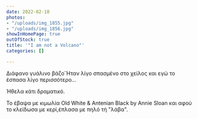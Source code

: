 ```yaml
---
date: 2022-02-10
photos:
- "/uploads/img_1855.jpg"
- "/uploads/img_1856.jpg"
showInHomePage: true
outOfStock: true
title: '"I am not a Volcano"'
categories: []

---
```

Διάφανο γυάλινο βάζο΄Ήταν λίγο σπασμένο στο χείλος και εγώ το έσπασα λίγο περισσότερο...

Ήθελα κάτι δραματικό.

Το έβαψα με κιμωλία Old White & Antenian Black by Annie Sloan και αφού το κλείδωσα με κερί,έπλασα με πηλό τή "λάβα". 